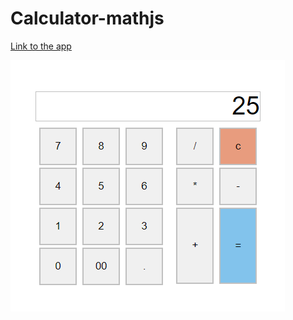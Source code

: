 # Calculator-mathjs

<a href="https://dkurpiel.github.io/Calculator-mathjs"/> Link to the app </a>

<img src="img.png">
